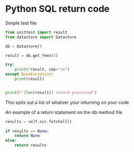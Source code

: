 # Python SQL return code


Simple test file

```python
from unittest import result
from datastore import Datastore

db = Datastore()

result = db.get_fees(3)

try:
    print(*result, sep="\n")
except BaseException:
    print(result)


print(f"{len(result)} record processed")
```

This spits out a list of whatver your returning on your code


An example of a return statement on the db method file
```python
results = self.cur.fetchall()
        
if results == None:
    return None
else:
    return results
```
